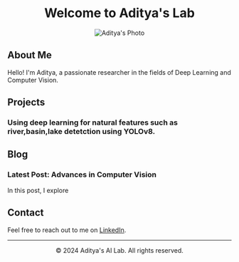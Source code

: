 <h1 align="center">Welcome to Aditya's Lab</h1>

<p align="center">
  <img src="Aditya_Patane.png" alt="Aditya's Photo">
</p>

## About Me

Hello! I'm Aditya, a passionate researcher in the fields of Deep Learning and Computer Vision.

## Projects

### Using deep learning for natural features such as river,basin,lake detetction using YOLOv8.


## Blog

### Latest Post: Advances in Computer Vision
In this post, I explore 

## Contact

Feel free to reach out to me on [LinkedIn](https://www.linkedin.com/in/adityapatane123).

---

<p align="center">© 2024 Aditya's AI Lab. All rights reserved.</p>
